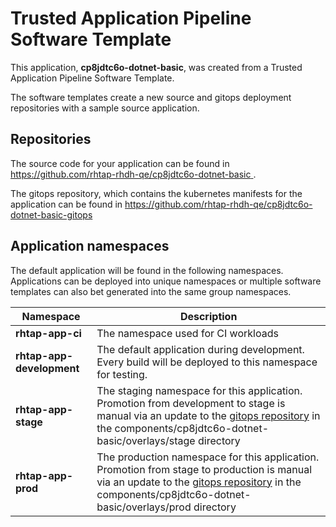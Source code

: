 # Trusted Application Pipeline Software Template

This application, **cp8jdtc6o-dotnet-basic**, was created from a Trusted Application Pipeline Software Template.

The software templates create a new source and gitops deployment repositories with a sample source application. 

## Repositories

The source code for your application can be found in [https://github.com/rhtap-rhdh-qe/cp8jdtc6o-dotnet-basic ](https://github.com/rhtap-rhdh-qe/cp8jdtc6o-dotnet-basic ).
 
The gitops repository, which contains the kubernetes manifests for the application can be found in 
[https://github.com/rhtap-rhdh-qe/cp8jdtc6o-dotnet-basic-gitops ](https://github.com/rhtap-rhdh-qe/cp8jdtc6o-dotnet-basic-gitops ) 

## Application namespaces 

The default application will be found in the following namespaces. Applications can be deployed into unique namespaces or multiple software templates can also bet generated into the same group namespaces.  

|  Namespace   |  Description   |  
| -------- | -------- |
| **rhtap-app-ci** | The namespace used for CI workloads |
| **rhtap-app-development** | The default application during development. Every build will be deployed to this namespace for testing. |
| **rhtap-app-stage** | The staging namespace for this application. Promotion from development to stage is manual via an update to the [gitops repository](https://github.com/rhtap-rhdh-qe/cp8jdtc6o-dotnet-basic-gitops ) in the components/cp8jdtc6o-dotnet-basic/overlays/stage directory |
| **rhtap-app-prod** | The production namespace for this application. Promotion from stage to production is manual via an update to the [gitops repository](https://github.com/rhtap-rhdh-qe/cp8jdtc6o-dotnet-basic-gitops ) in the components/cp8jdtc6o-dotnet-basic/overlays/prod directory |
